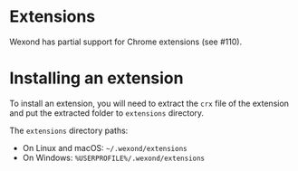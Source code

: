 # Extensions

Wexond has partial support for Chrome extensions (see #110).

# Installing an extension

To install an extension, you will need to extract the `crx` file of the extension and put the extracted folder to `extensions` directory.

The `extensions` directory paths:
- On Linux and macOS: `~/.wexond/extensions`
- On Windows: `%USERPROFILE%/.wexond/extensions`
